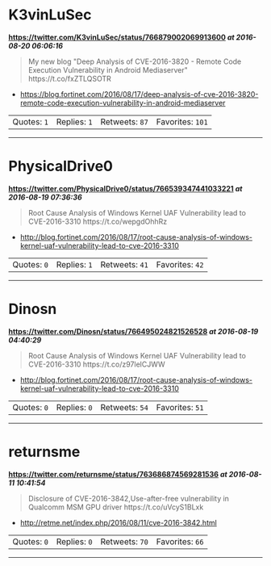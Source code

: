 # K3vinLuSec
**https://twitter.com/K3vinLuSec/status/766879002069913600 _at 2016-08-20 06:06:16_**
<blockquote>
My new blog "Deep Analysis of CVE-2016-3820 - Remote Code Execution Vulnerability in Android Mediaserver" 
https://t.co/fxZTLQSOTR
</blockquote>

* https://blog.fortinet.com/2016/08/17/deep-analysis-of-cve-2016-3820-remote-code-execution-vulnerability-in-android-mediaserver

<table><tr>
<td>Quotes: <code>1</code></td>
<td>Replies: <code>1</code></td>
<td>Retweets: <code>87</code></td>
<td>Favorites: <code>101</code></td>
</tr></table>

---

# PhysicalDrive0
**https://twitter.com/PhysicalDrive0/status/766539347441033221 _at 2016-08-19 07:36:36_**
<blockquote>
Root Cause Analysis of Windows Kernel UAF Vulnerability lead to CVE-2016-3310 https://t.co/wepgdOhhRz
</blockquote>

* http://blog.fortinet.com/2016/08/17/root-cause-analysis-of-windows-kernel-uaf-vulnerability-lead-to-cve-2016-3310

<table><tr>
<td>Quotes: <code>0</code></td>
<td>Replies: <code>1</code></td>
<td>Retweets: <code>41</code></td>
<td>Favorites: <code>42</code></td>
</tr></table>

---

# Dinosn
**https://twitter.com/Dinosn/status/766495024821526528 _at 2016-08-19 04:40:29_**
<blockquote>
Root Cause Analysis of Windows Kernel UAF Vulnerability lead to CVE-2016-3310 https://t.co/z97lelCJWW
</blockquote>

* http://blog.fortinet.com/2016/08/17/root-cause-analysis-of-windows-kernel-uaf-vulnerability-lead-to-cve-2016-3310

<table><tr>
<td>Quotes: <code>0</code></td>
<td>Replies: <code>0</code></td>
<td>Retweets: <code>54</code></td>
<td>Favorites: <code>51</code></td>
</tr></table>

---

# returnsme
**https://twitter.com/returnsme/status/763686874569281536 _at 2016-08-11 10:41:54_**
<blockquote>
Disclosure of CVE-2016-3842,Use-after-free vulnerability in Qualcomm MSM GPU driver https://t.co/uVcyS1BLxk
</blockquote>

* http://retme.net/index.php/2016/08/11/cve-2016-3842.html

<table><tr>
<td>Quotes: <code>0</code></td>
<td>Replies: <code>0</code></td>
<td>Retweets: <code>70</code></td>
<td>Favorites: <code>66</code></td>
</tr></table>

---

